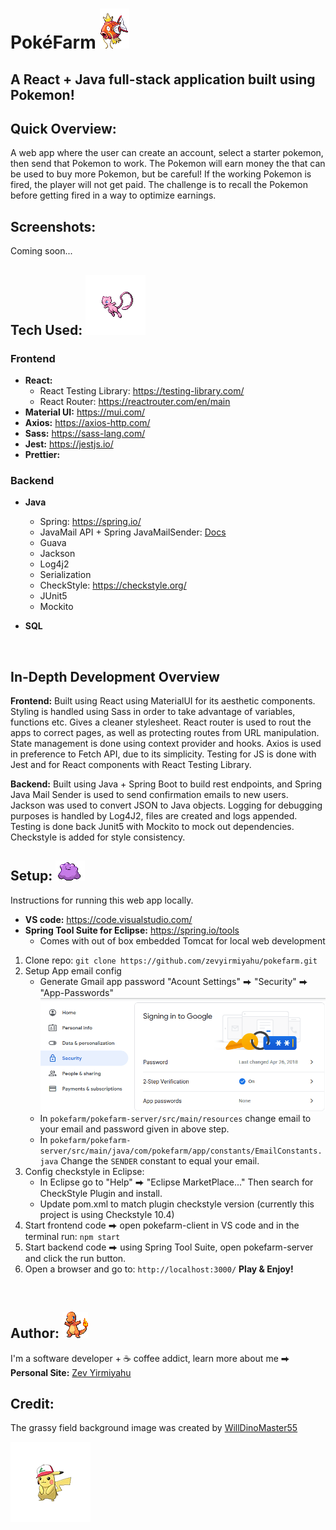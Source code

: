 # PokéFarm ![Magikarp](Images/129.gif)
## A React + Java full-stack application built using Pokemon!

## Quick Overview:
A web app where the user can create an account, select a starter pokemon, then send that
Pokemon to work. The Pokemon will earn money the that can be used to buy more Pokemon, but be careful! 
If the working Pokemon is fired, the player will not get paid. The challenge is to recall the Pokemon before getting fired in a way to optimize earnings.

## Screenshots:
Coming soon...

## Tech Used: ![Mew](Images/151.png)
### **Frontend**
- **React:**
    - React Testing Library: https://testing-library.com/
    - React Router: https://reactrouter.com/en/main
- **Material UI:** https://mui.com/
- **Axios:** https://axios-http.com/
- **Sass:** https://sass-lang.com/
- **Jest:** https://jestjs.io/
- **Prettier:**
### **Backend**
- **Java**
    - Spring: https://spring.io/ 
    - JavaMail API + Spring JavaMailSender: [Docs](https://docs.spring.io/spring-framework/docs/current/javadoc-api/org/springframework/mail/javamail/JavaMailSender.html)
    - Guava
    - Jackson
    - Log4j2
    - Serialization
    - CheckStyle: https://checkstyle.org/
    - JUnit5
    - Mockito

- **SQL**

<br/>

## In-Depth Development Overview
**Frontend:** Built using React using MaterialUI for its aesthetic components. Styling is handled using Sass in order to take advantage of variables, functions etc. Gives a cleaner stylesheet. React router is used to rout the apps to correct pages, as well as protecting routes from URL manipulation. State management is done using context provider and hooks. Axios is used in preference to Fetch API, due to its simplicity. Testing for JS is done with Jest and for React components with React Testing Library.

**Backend:** Built using Java + Spring Boot to build rest endpoints, and Spring Java Mail Sender is used to send confirmation emails to new users. Jackson was used to convert JSON to Java objects. Logging for debugging purposes is handled by Log4J2, files are created and logs appended. Testing is done back Junit5 with Mockito to mock out dependencies. Checkstyle is added for style consistency.

## Setup: ![Ditto](Images/132.gif)
Instructions for running this web app locally.
- **VS code:** https://code.visualstudio.com/
- **Spring Tool Suite for Eclipse:** https://spring.io/tools
    - Comes with out of box embedded Tomcat for local web development 

1. Clone repo: ```git clone https://github.com/zevyirmiyahu/pokefarm.git```
2. Setup App email config
    - Generate Gmail app password "Acount Settings" ⮕ "Security" ⮕ "App-Passwords"
    ![App-Password Screenshot](Images/GmailAppPassword.png)
    - In ```pokefarm/pokefarm-server/src/main/resources``` change email to your email and password given in above step.
    - In ```pokefarm/pokefarm-server/src/main/java/com/pokefarm/app/constants/EmailConstants.java``` Change the ```SENDER``` constant to equal your email.
3. Config checkstyle in Eclipse:
    - In Eclipse go to "Help" ⮕ "Eclipse MarketPlace..." Then search for CheckStyle Plugin and install.
    - Update pom.xml to match plugin checkstyle version (currently this project is using Checkstyle 10.4)
4. Start frontend code ⮕ open pokefarm-client in VS code and in the terminal run: ```npm start```
5. Start backend code ⮕ using Spring Tool Suite, open pokefarm-server and click the run button.
6. Open a browser and go to: ```http://localhost:3000/``` **Play & Enjoy!** 

<br/>

## Author: ![Charmander](Images/4.gif)
I'm a software developer + ☕ coffee addict, learn more about me ⮕
**Personal Site:** [Zev Yirmiyahu](https://zevyirmiyahu.com/)

## Credit:
The grassy field background image was created by [WillDinoMaster55](https://www.deviantart.com/willdinomaster55/art/Grass-with-River-Background-907641083)

![Hat-Pikachu](Images/10094.png)
<!-- ![Hat-Pikachu](Images/10094.png) ![GigantaMaxGengar](Images/10202.png) -->